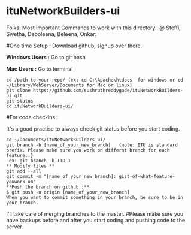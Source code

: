# ituNetworkBuilders-ui

Folks: 
Most important Commands to work with this directory.. 
@ Steffi, Swetha, Deboleena, Beleena, Onkar: 

#One time Setup : 
Download github, signup over there. 

**Windows Users :**
Go to git bash 

**Mac Users :**
Go to terminal

```
cd /path-to-your-repo/ (ex: cd C:\Apache\htdocs  for windows or cd ~/Library/WebServer/Documents for Mac or linux)
git clone https://github.com/sushruthreddygade/ituNetworkBuilders-ui.git
git status
cd ituNetworkBuilders-ui/

```

#For code checkins : 

It's a good practise to always check git status before you start coding. 

```
cd ~/Documents/ituNetworkBuilders-ui/
git branch -b [name_of_your_new_branch]   {note: ITU is standard prefix. Please make sure you work on differnt branch for each feature..}
 ex: git branch -b ITU-1
** Modify files **
git add --all
git commit -m "[name_of_your_new_branch]: gist-of-what-feature-youwork-on"
**Push the branch on github :**
$ git push -u origin [name_of_your_new_branch]
When you want to commit something in your branch, be sure to be in your branch.
```

I'll take care of merging branches to the master. 
#Please make sure you have backups before and after you start coding and pushing code to the server. 
